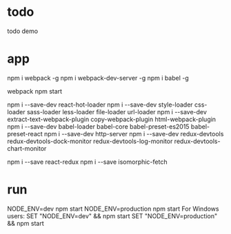 # todo
todo demo

# app
npm i webpack -g
npm i webpack-dev-server -g
npm i babel -g

webpack
npm start

npm i --save-dev react-hot-loader
npm i --save-dev style-loader css-loader sass-loader less-loader file-loader url-loader
npm i --save-dev extract-text-webpack-plugin copy-webpack-plugin html-webpack-plugin
npm i --save-dev babel-loader babel-core babel-preset-es2015 babel-preset-react
npm i --save-dev http-server
npm i --save-dev redux-devtools redux-devtools-dock-monitor redux-devtools-log-monitor redux-devtools-chart-monitor

npm i --save react-redux
npm i --save isomorphic-fetch

# run
NODE_ENV=dev npm start
NODE_ENV=production npm start
For Windows users:
SET "NODE_ENV=dev" && npm start
SET "NODE_ENV=production" && npm start
